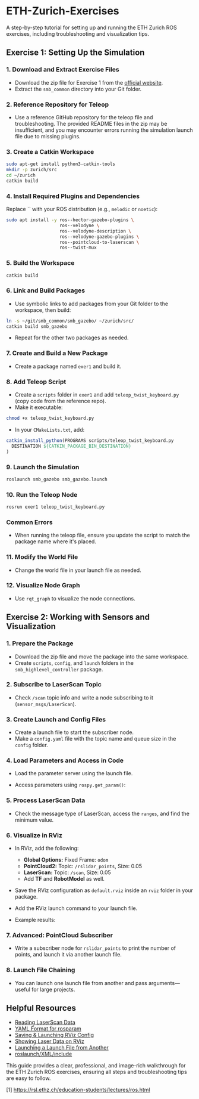 # ETH-Zurich-Exercises

A step-by-step tutorial for setting up and running the ETH Zurich ROS exercises, including troubleshooting and visualization tips.

## Exercise 1: Setting Up the Simulation

### 1. Download and Extract Exercise Files

- Download the zip file for Exercise 1 from the [official website](https://rsl.ethz.ch/education-students/lectures/ros.html).
- Extract the `smb_common` directory into your Git folder.

### 2. Reference Repository for Teleop

- Use a reference GitHub repository for the teleop file and troubleshooting. The provided README files in the zip may be insufficient, and you may encounter errors running the simulation launch file due to missing plugins.

  
    
  

### 3. Create a Catkin Workspace

```bash
sudo apt-get install python3-catkin-tools
mkdir -p zurich/src
cd ~/zurich
catkin build
```

### 4. Install Required Plugins and Dependencies

Replace `` with your ROS distribution (e.g., `melodic` or `noetic`):

```bash
sudo apt install -y ros--hector-gazebo-plugins \
                    ros--velodyne \
                    ros--velodyne-description \
                    ros--velodyne-gazebo-plugins \
                    ros--pointcloud-to-laserscan \
                    ros--twist-mux
```

### 5. Build the Workspace

```bash
catkin build
```

### 6. Link and Build Packages

- Use symbolic links to add packages from your Git folder to the workspace, then build:

```bash
ln -s ~/git/smb_common/smb_gazebo/ ~/zurich/src/
catkin build smb_gazebo
```

- Repeat for the other two packages as needed.

  
    
    
  

### 7. Create and Build a New Package

- Create a package named `exer1` and build it.

### 8. Add Teleop Script

- Create a `scripts` folder in `exer1` and add `teleop_twist_keyboard.py` (copy code from the reference repo).
- Make it executable:

```bash
chmod +x teleop_twist_keyboard.py
```

- In your `CMakeLists.txt`, add:

```cmake
catkin_install_python(PROGRAMS scripts/teleop_twist_keyboard.py
  DESTINATION ${CATKIN_PACKAGE_BIN_DESTINATION}
)
```

### 9. Launch the Simulation

```bash
roslaunch smb_gazebo smb_gazebo.launch
```

### 10. Run the Teleop Node

```bash
rosrun exer1 teleop_twist_keyboard.py
```

  
    
    
    
  

### Common Errors

- When running the teleop file, ensure you update the script to match the package name where it's placed.

  
    
  

### 11. Modify the World File

- Change the world file in your launch file as needed.

  
    
    
  

### 12. Visualize Node Graph

- Use `rqt_graph` to visualize the node connections.

  
    
  

## Exercise 2: Working with Sensors and Visualization

### 1. Prepare the Package

- Download the zip file and move the package into the same workspace.
- Create `scripts`, `config`, and `launch` folders in the `smb_highlevel_controller` package.

### 2. Subscribe to LaserScan Topic

- Check `/scan` topic info and write a node subscribing to it (`sensor_msgs/LaserScan`).

  
    
    
  

### 3. Create Launch and Config Files

- Create a launch file to start the subscriber node.
- Make a `config.yaml` file with the topic name and queue size in the `config` folder.

  
    
  

### 4. Load Parameters and Access in Code

- Load the parameter server using the launch file.

  
    
  

- Access parameters using `rospy.get_param()`:

  
    
  

### 5. Process LaserScan Data

- Check the message type of LaserScan, access the `ranges`, and find the minimum value.

  
    
  

### 6. Visualize in RViz

- In RViz, add the following:
  - **Global Options:** Fixed Frame: `odom`
  - **PointCloud2:** Topic: `/rslidar_points`, Size: 0.05
  - **LaserScan:** Topic: `/scan`, Size: 0.05
  - Add **TF** and **RobotModel** as well.

- Save the RViz configuration as `default.rviz` inside an `rviz` folder in your package.
- Add the RViz launch command to your launch file.

  
    
  

- Example results:

  
    
    
  

### 7. Advanced: PointCloud Subscriber

- Write a subscriber node for `rslidar_points` to print the number of points, and launch it via another launch file.

  
    
  

### 8. Launch File Chaining

- You can launch one launch file from another and pass arguments—useful for large projects.

  
    
  

## Helpful Resources

- [Reading LaserScan Data](https://www.theconstructsim.com/read-laserscan-data/)
- [YAML Format for rosparam](https://roboticsbackend.com/ros-param-yaml-format/)
- [Saving & Launching RViz Config](https://www.theconstructsim.com/gazebo-in-5-minutes-010-how-to-launch-rviz-using-a-configuration-file/)
- [Showing Laser Data on RViz](https://www.theconstructsim.com/ros-qa-122-how-to-show-laser-data-on-rviz/)
- [Launching a Launch File from Another](https://www.theconstructsim.com/ros-5-mins-017-include-launch-file-inside-launch-file/)
- [roslaunch/XML/include](https://wiki.ros.org/roslaunch/XML/include)

This guide provides a clear, professional, and image-rich walkthrough for the ETH Zurich ROS exercises, ensuring all steps and troubleshooting tips are easy to follow.

[1] https://rsl.ethz.ch/education-students/lectures/ros.html
